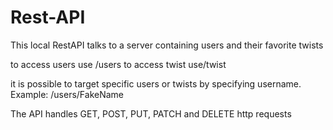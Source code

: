 # Rest-API
This local RestAPI talks to a server containing users and their favorite twists

to access users use /users
to access twist use/twist

it is possible to target specific users or twists by specifying username. Example:
/users/FakeName

The API handles GET, POST, PUT, PATCH and DELETE http requests
